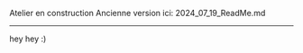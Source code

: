 Atelier en construction
Ancienne version ici: 2024_07_19_ReadMe.md

--------------------------

hey hey :)
